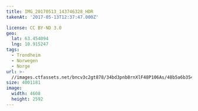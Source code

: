 ```yaml
---
title: IMG_20170513_143746328_HDR
takenAt: '2017-05-13T12:37:47.000Z'

license: CC BY-ND 3.0
geo:
  lat: 63.454094
  lng: 10.915247
tags:
  - Trondheim
  - Norwegen
  - Norge
url: >-
  //images.ctfassets.net/bncv3c2gt878/34bd3pnb8rnXlF48P106As/48b5a6b354ce958390a11c388a6360b9/img_20170513_143746328_hdr_34488689172_o
size: 4001181
image:
  width: 4608
  height: 2592
---
```


